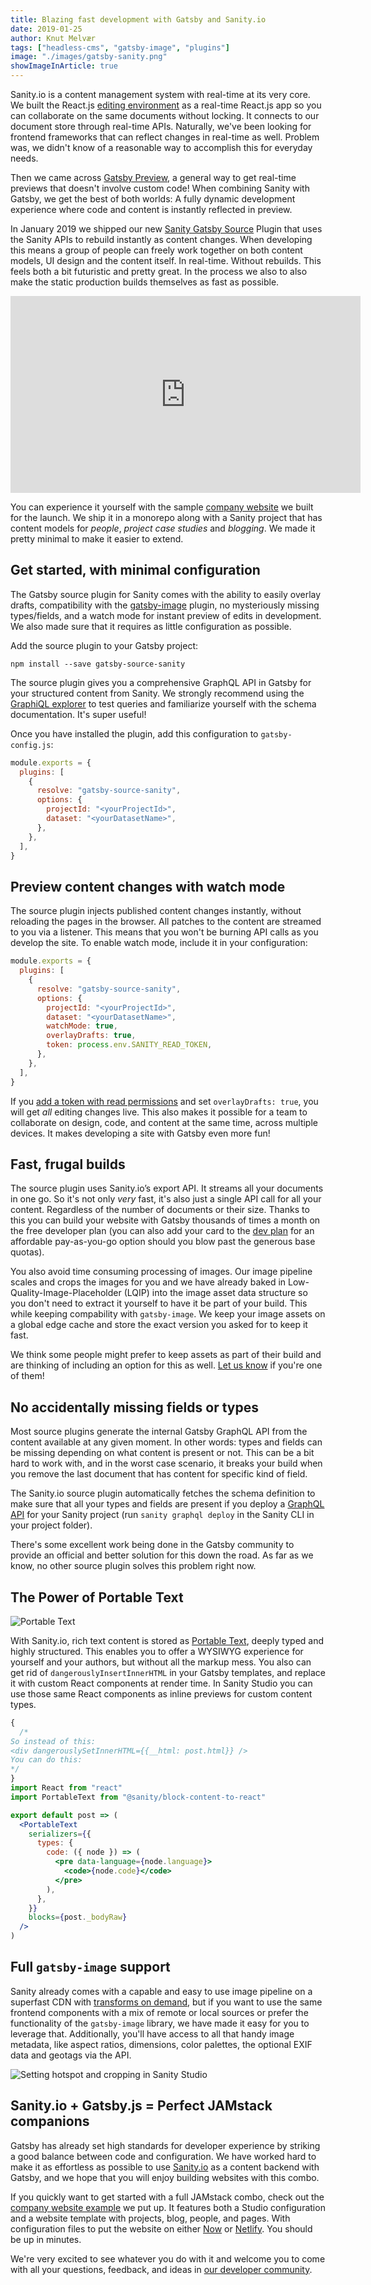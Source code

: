 ```yaml
---
title: Blazing fast development with Gatsby and Sanity.io
date: 2019-01-25
author: Knut Melvær
tags: ["headless-cms", "gatsby-image", "plugins"]
image: "./images/gatsby-sanity.png"
showImageInArticle: true
---
```


Sanity.io is a content management system with real-time at its very core. We built the React.js [editing environment](https://github.com/sanity-io/sanity) as a real-time React.js app so you can collaborate on the same documents without locking. It connects to our document store through real-time APIs. Naturally, we've been looking for frontend frameworks that can reflect changes in real-time as well. Problem was, we didn't know of a reasonable way to accomplish this for everyday needs.

Then we came across [Gatsby Preview](/blog/2018-07-17-announcing-gatsby-preview/), a general way to get real-time previews that doesn't involve custom code! When combining Sanity with Gatsby, we get the best of both worlds: A fully dynamic development experience where code and content is instantly reflected in preview.

In January 2019 we shipped our new [Sanity Gatsby Source](https://github.com/sanity-io/gatsby-source-sanity) Plugin that uses the Sanity APIs to rebuild instantly as content changes. When developing this means a group of people can freely work together on both content models, UI design and the content itself. In real-time. Without rebuilds. This feels both a bit futuristic and pretty great. In the process we also to also make the static production builds themselves as fast as possible.

<iframe width="560" height="315" src="https://www.youtube.com/embed/STtpXBvJmDA" frameborder="0" allow="accelerometer; autoplay; encrypted-media; gyroscope; picture-in-picture" allowfullscreen></iframe>

You can experience it yourself with the sample [company website](https://github.com/sanity-io/example-company-website-gatsby-sanity-combo) we built for the launch. We ship it in a monorepo along with a Sanity project that has content models for _people_, _project case studies_ and _blogging_. We made it pretty minimal to make it easier to extend.

## Get started, with minimal configuration

The Gatsby source plugin for Sanity comes with the ability to easily overlay drafts, compatibility with the [gatsby-image](/packages/gatsby-image) plugin, no mysteriously missing types/fields, and a watch mode for instant preview of edits in development. We also made sure that it requires as little configuration as possible.

Add the source plugin to your Gatsby project:

```shell
npm install --save gatsby-source-sanity
```

The source plugin gives you a comprehensive GraphQL API in Gatsby for your structured content from Sanity. We strongly recommend using the [GraphiQL explorer](/docs/introducing-graphiql/) to test queries and familiarize yourself with the schema documentation. It's super useful!

Once you have installed the plugin, add this configuration to `gatsby-config.js`:

```js
module.exports = {
  plugins: [
    {
      resolve: "gatsby-source-sanity",
      options: {
        projectId: "<yourProjectId>",
        dataset: "<yourDatasetName>",
      },
    },
  ],
}
```

## Preview content changes with watch mode

The source plugin injects published content changes instantly, without reloading the pages in the browser. All patches to the content are streamed to you via a listener. This means that you won't be burning API calls as you develop the site. To enable watch mode, include it in your configuration:

```js
module.exports = {
  plugins: [
    {
      resolve: "gatsby-source-sanity",
      options: {
        projectId: "<yourProjectId>",
        dataset: "<yourDatasetName>",
        watchMode: true,
        overlayDrafts: true,
        token: process.env.SANITY_READ_TOKEN,
      },
    },
  ],
}
```

If you [add a token with read permissions](https://github.com/sanity-io/example-company-website-gatsby-sanity-combo#enable-gatsby-watch-mode-for-drafts) and set `overlayDrafts: true`, you will get _all_ editing changes live. This also makes it possible for a team to collaborate on design, code, and content at the same time, across multiple devices. It makes developing a site with Gatsby even more fun!

## Fast, frugal builds

The source plugin uses Sanity.io’s export API. It streams all your documents in one go. So it's not only _very_ fast, it's also just a single API call for all your content. Regardless of the number of documents or their size. Thanks to this you can build your website with Gatsby thousands of times a month on the free developer plan (you can also add your card to the [dev plan](https://www.sanity.io/pricing/dev-2018-08-21) for an affordable pay-as-you-go option should you blow past the generous base quotas).

You also avoid time consuming processing of images. Our image pipeline scales and crops the images for you and we have already baked in Low-Quality-Image-Placeholder (LQIP) into the image asset data structure so you don't need to extract it yourself to have it be part of your build. This while keeping compability with `gatsby-image`. We keep your image assets on a global edge cache and store the exact version you asked for to keep it fast.

We think some people might prefer to keep assets as part of their build and are thinking of including an option for this as well. [Let us know](https://slack.sanity.io) if you're one of them!

## No accidentally missing fields or types

Most source plugins generate the internal Gatsby GraphQL API from the content available at any given moment. In other words: types and fields can be missing depending on what content is present or not. This can be a bit hard to work with, and in the worst case scenario, it breaks your build when you remove the last document that has content for specific kind of field.

The Sanity.io source plugin automatically fetches the schema definition to make sure that all your types and fields are present if you deploy a [GraphQL API](https://www.sanity.io/help/graphql-beta) for your Sanity project (run `sanity graphql deploy` in the Sanity CLI in your project folder).

There's some excellent work being done in the Gatsby community to provide an official and better solution for this down the road. As far as we know, no other source plugin solves this problem right now.

## The Power of Portable Text

![Portable Text](./images/portable-text.png)

With Sanity.io, rich text content is stored as [Portable Text](https://www.portabletext.org), deeply typed and highly structured. This enables you to offer a WYSIWYG experience for yourself and your authors, but without all the markup mess. You also can get rid of `dangerouslyInsertInnerHTML` in your Gatsby templates, and replace it with custom React components at render time. In Sanity Studio you can use those same React components as inline previews for custom content types.

```jsx
{
  /*
So instead of this:
<div dangerouslySetInnerHTML={{__html: post.html}} />
You can do this:
*/
}
import React from "react"
import PortableText from "@sanity/block-content-to-react"

export default post => (
  <PortableText
    serializers={{
      types: {
        code: ({ node }) => (
          <pre data-language={node.language}>
            <code>{node.code}</code>
          </pre>
        ),
      },
    }}
    blocks={post._bodyRaw}
  />
)
```

## Full `gatsby-image` support

Sanity already comes with a capable and easy to use image pipeline on a superfast CDN with [transforms on demand](https://www.sanity.io/docs/front-ends/presenting-images), but if you want to use the same frontend components with a mix of remote or local sources or prefer the functionality of the `gatsby-image` library, we have made it easy for you to leverage that. Additionally, you'll have access to all that handy image metadata, like aspect ratios, dimensions, color palettes, the optional EXIF data and geotags via the API.

![Setting hotspot and cropping in Sanity Studio](./images/hotspot-cropping.png)

## Sanity.io + Gatsby.js = Perfect JAMstack companions

Gatsby has already set high standards for developer experience by striking a good balance between code and configuration. We have worked hard to make it as effortless as possible to use [Sanity.io](https://www.sanity.io) as a content backend with Gatsby, and we hope that you will enjoy building websites with this combo.

If you quickly want to get started with a full JAMstack combo, check out the [company website example](https://github.com/sanity-io/example-company-website-gatsby-sanity-combo) we put up. It features both a Studio configuration and a website template with projects, blog, people, and pages. With configuration files to put the website on either [Now](https://zeit.co) or [Netlify](https://netlify.com). You should be up in minutes.

We're very excited to see whatever you do with it and welcome you to come with all your questions, feedback, and ideas in [our developer community](https://slack.sanity.io).
